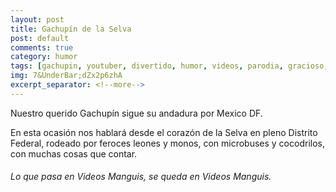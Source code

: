 ```yaml
---
layout: post
title: Gachupín de la Selva
post: default
comments: true
category: humor
tags: [gachupin, youtuber, divertido, humor, videos, parodia, gracioso, especial]
img: 7&UnderBar;dZx2p6zhA
excerpt_separator: <!--more-->
---
```


Nuestro querido Gachupín sigue su andadura por  Mexico DF.

En esta ocasión nos hablará desde el corazón de la Selva en pleno Distrito Federal, rodeado por feroces leones y monos, con microbuses y cocodrilos, con muchas cosas que contar.

<!--more-->


###### Lo que pasa en Videos Manguis, se queda en Videos Manguis.